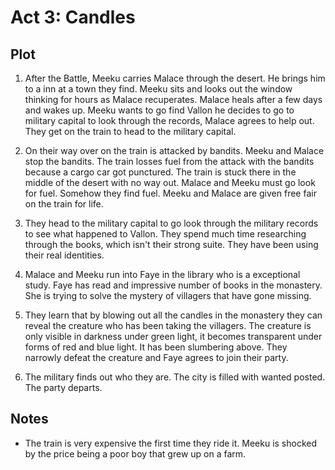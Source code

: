 # Act 3: Candles

## Plot

1. After the Battle, Meeku carries Malace through the desert. He brings him to a
   inn at a town they find. Meeku sits and looks out the window thinking for
   hours as Malace recuperates. Malace heals after a few days and wakes up.
   Meeku wants to go find Vallon he decides to go to military capital to look
   through the records, Malace agrees to help out. They get on the train to head
   to the military capital.

2. On their way over on the train is attacked by bandits. Meeku and Malace stop
   the bandits. The train losses fuel from the attack with the bandits because a
   cargo car got punctured. The train is stuck there in the middle of the desert
   with no way out. Malace and Meeku must go look for fuel. Somehow they find
   fuel. Meeku and Malace are given free fair on the train for life.

3. They head to the military capital to go look through the military records to
   see what happened to Vallon. They spend much time researching through the
   books, which isn't their strong suite. They have been using their real
   identities.

4. Malace and Meeku run into Faye in the library who is a exceptional study.
   Faye has read and impressive number of books in the monastery. She is trying
   to solve the mystery of villagers that have gone missing.

5. They learn that by blowing out all the candles in the monastery they can
   reveal the creature who has been taking the villagers. The creature is only
   visible in darkness under green light, it becomes transparent under forms of
   red and blue light. It has been slumbering above. They narrowly defeat the
   creature and Faye agrees to join their party.

6. The military finds out who they are. The city is filled with wanted posted.
   The party departs.

## Notes

- The train is very expensive the first time they ride it. Meeku is shocked by
  the price being a poor boy that grew up on a farm.
